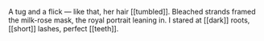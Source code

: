 A tug and a flick — like that, her hair [[tumbled]]. Bleached strands framed the milk-rose mask, the royal portrait leaning in. I stared at [[dark]] roots, [[short]] lashes, perfect [[teeth]].
